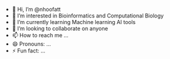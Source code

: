 - 👋 Hi, I’m @nhoofatt
- 👀 I’m interested in Bioinformatics and Computational Biology
- 🌱 I’m currently learning Machine learning AI tools
- 💞️ I’m looking to collaborate on anyone 
- 📫 How to reach me ...
- 😄 Pronouns: ...
- ⚡ Fun fact: ...

<!---
nhoofatt/nhoofatt is a ✨ special ✨ repository because its `README.md` (this file) appears on your GitHub profile.
You can click the Preview link to take a look at your changes.
--->
